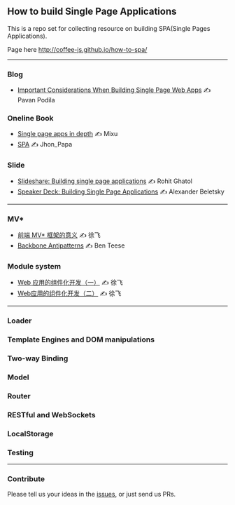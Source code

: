 How to build Single Page Applications
------

This is a repo set for collecting resource on building SPA(Single Pages Applications).

Page here http://coffee-js.github.io/how-to-spa/

------

### Blog

* [Important Considerations When Building Single Page Web Apps](http://net.tutsplus.com/tutorials/javascript-ajax/important-considerations-when-building-single-page-web-apps/) ✍ Pavan Podila

### Oneline Book

* [Single page apps in depth](http://singlepageappbook.com/single-page.html) ✍ Mixu
* [SPA](http://www.johnpapa.net/spa/) ✍ Jhon_Papa

### Slide

* [Slideshare: Building single page applications](http://www.slideshare.net/rohitsghatol/building-single-page-applications) ✍ Rohit Ghatol
* [Speaker Deck: Building Single Page Applications](https://speakerdeck.com/alexanderbeletsky/building-single-page-applications) ✍ Alexander Beletsky

------

### MV*

* [前端 MV* 框架的意义](http://blog.xufei.gitpress.org/~posts/2013-10-22-前端MV☆框架的意义.md) ✍ 徐飞
* [Backbone Antipatterns](http://blog.shinetech.com/2013/11/26/backbone-antipatterns/) ✍ Ben Teese

### Module system

* [Web 应用的组件化开发（一）](http://blog.xufei.gitpress.org/~posts/2013-11-20-Web应用的组件化开发（一）.md) ✍ 徐飞
* [Web应用的组件化开发（二）](http://blog.xufei.gitpress.org/~posts/2013-12-09-Web应用的组件化（二）.md) ✍ 徐飞

------

### Loader

### Template Engines and DOM manipulations

### Two-way Binding

### Model

### Router

### RESTful and WebSockets

### LocalStorage

### Testing

------

### Contribute

Please tell us your ideas in the [issues][issues], or just send us PRs.

[issues]: https://github.com/coffee-js/how-to-spa/issues

